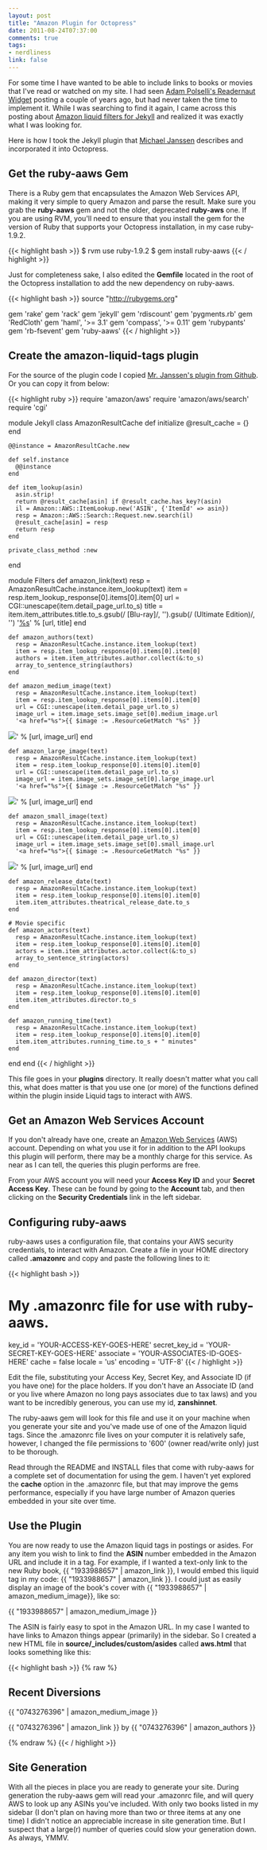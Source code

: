 ```yaml
---
layout: post
title: "Amazon Plugin for Octopress"
date: 2011-08-24T07:37:00
comments: true
tags:
- nerdliness
link: false
---
```

For some time I have wanted to be able to include links to books or movies that I've read or watched on my site. I had seen [Adam Polselli's Readernaut Widget](http://adampolselli.com/2009/03/31/building-a-readernaut-widget/ "Adam Polselli's Building a Readernaut Widget") posting a couple of years ago, but had never taken the time to implement it. While I was searching to find it again, I came across this posting about [Amazon liquid filters for Jekyll](http://base0.net/posts/amazon-liquid-filters-for-jekyll/ "Amazon liquid filter for Jekyll") and realized it was exactly what I was looking for.

Here is how I took the Jekyll plugin that [Michael Janssen](http://base0.net/about.html "Michael Janssen") describes and incorporated it into Octopress.

## Get the ruby-aaws Gem
There is a Ruby gem that encapsulates the Amazon Web Services API, making it very simple to query Amazon and parse the result. Make sure you grab the **ruby-aaws** gem and not the older, deprecated **ruby-aws** one. If you are using RVM, you'll need to ensure that you install the gem for the version of Ruby that supports your Octopress installation, in my case ruby-1.9.2.

{{< highlight bash  >}}
$ rvm use ruby-1.9.2
$ gem install ruby-aaws
{{< / highlight >}}

Just for completeness sake, I also edited the **Gemfile** located in the root of the Octopress installation to add the new dependency on ruby-aaws.

{{< highlight bash >}}
source "http://rubygems.org"

gem 'rake'
gem 'rack'
gem 'jekyll'
gem 'rdiscount'
gem 'pygments.rb'
gem 'RedCloth'
gem 'haml', '>= 3.1'
gem 'compass', '>= 0.11'
gem 'rubypants'
gem 'rb-fsevent'
gem 'ruby-aaws'
{{< / highlight >}}

## Create the amazon-liquid-tags plugin
For the source of the plugin code I copied [Mr. Janssen's plugin from Github](https://github.com/jamuraa/base0.net/blob/master/_plugins/amazon_liquid_tags.rb "amazon_liquid_tags.rb"). Or you can copy it from below:

{{< highlight ruby >}}
require 'amazon/aws'
require 'amazon/aws/search'
require 'cgi'

module Jekyll
  class AmazonResultCache
    def initialize
      @result_cache = {}
    end

    @@instance = AmazonResultCache.new

    def self.instance
      @@instance
    end

    def item_lookup(asin)
      asin.strip!
      return @result_cache[asin] if @result_cache.has_key?(asin)
      il = Amazon::AWS::ItemLookup.new('ASIN', {'ItemId' => asin})
      resp = Amazon::AWS::Search::Request.new.search(il)
      @result_cache[asin] = resp
      return resp
    end

    private_class_method :new
  end

  module Filters
    def amazon_link(text)
      resp = AmazonResultCache.instance.item_lookup(text)
      item = resp.item_lookup_response[0].items[0].item[0]
      url = CGI::unescape(item.detail_page_url.to_s)
      title = item.item_attributes.title.to_s.gsub(/ \[Blu-ray\]/, '').gsub(/ \(Ultimate Edition\)/, '')
      '<a href="%s">%s</a>' % [url, title]
    end

    def amazon_authors(text)
      resp = AmazonResultCache.instance.item_lookup(text)
      item = resp.item_lookup_response[0].items[0].item[0]
      authors = item.item_attributes.author.collect(&:to_s)
      array_to_sentence_string(authors)
    end

    def amazon_medium_image(text)
      resp = AmazonResultCache.instance.item_lookup(text)
      item = resp.item_lookup_response[0].items[0].item[0]
      url = CGI::unescape(item.detail_page_url.to_s)
      image_url = item.image_sets.image_set[0].medium_image.url
      '<a href="%s">{{ $image := .ResourceGetMatch "%s" }}
<img src="{{ $image.RelPermalink }}" >' % [url, image_url]
    end

    def amazon_large_image(text)
      resp = AmazonResultCache.instance.item_lookup(text)
      item = resp.item_lookup_response[0].items[0].item[0]
      url = CGI::unescape(item.detail_page_url.to_s)
      image_url = item.image_sets.image_set[0].large_image.url
      '<a href="%s">{{ $image := .ResourceGetMatch "%s" }}
<img src="{{ $image.RelPermalink }}" >' % [url, image_url]
    end

    def amazon_small_image(text)
      resp = AmazonResultCache.instance.item_lookup(text)
      item = resp.item_lookup_response[0].items[0].item[0]
      url = CGI::unescape(item.detail_page_url.to_s)
      image_url = item.image_sets.image_set[0].small_image.url
      '<a href="%s">{{ $image := .ResourceGetMatch "%s" }}
<img src="{{ $image.RelPermalink }}" >' % [url, image_url]
    end

    def amazon_release_date(text)
      resp = AmazonResultCache.instance.item_lookup(text)
      item = resp.item_lookup_response[0].items[0].item[0]
      item.item_attributes.theatrical_release_date.to_s
    end

    # Movie specific
    def amazon_actors(text)
      resp = AmazonResultCache.instance.item_lookup(text)
      item = resp.item_lookup_response[0].items[0].item[0]
      actors = item.item_attributes.actor.collect(&:to_s)
      array_to_sentence_string(actors)
    end

    def amazon_director(text)
      resp = AmazonResultCache.instance.item_lookup(text)
      item = resp.item_lookup_response[0].items[0].item[0]
      item.item_attributes.director.to_s
    end

    def amazon_running_time(text)
      resp = AmazonResultCache.instance.item_lookup(text)
      item = resp.item_lookup_response[0].items[0].item[0]
      item.item_attributes.running_time.to_s + " minutes"
    end

  end
end
{{< / highlight >}}

This file goes in your **plugins** directory. It really doesn't matter what you call this, what does matter is that you use one (or more) of the functions defined within the plugin inside Liquid tags to interact with AWS.

## Get an Amazon Web Services Account
If you don't already have one, create an [Amazon Web Services](http://aws.amazon.com/ "Amazon Web Services") (AWS) account. Depending on what you use it for in addition to the API lookups this plugin will perform, there may be a monthly charge for this service. As near as I can tell, the queries this plugin performs are free.

From your AWS account you will need your **Access Key ID** and your **Secret Access Key**. These can be found by going to the **Account** tab, and then clicking on the **Security Credentials** link in the left sidebar. 

## Configuring ruby-aaws
ruby-aaws uses a configuration file, that contains your AWS security credentials, to interact with Amazon. Create a file in your HOME directory called **.amazonrc** and copy and paste the following lines to it:

{{< highlight bash >}}
# My .amazonrc file for use with ruby-aaws.
key_id = 'YOUR-ACCESS-KEY-GOES-HERE'
secret_key_id = 'YOUR-SECRET-KEY-GOES-HERE'
associate = 'YOUR-ASSOCIATES-ID-GOES-HERE'
cache = false
locale = 'us'
encoding = 'UTF-8'
{{< / highlight >}}

Edit the file, substituting your Access Key, Secret Key, and Associate ID (if you have one) for the place holders. If you don't have an Associate ID (and or you live where Amazon no long pays associates due to tax laws) and you want to be incredibly generous, you can use my id, **zanshinnet**.

The ruby-aaws gem will look for this file and use it on your machine when you generate your site and you've made use of one of the Amazon liquid tags. Since the .amazonrc file lives on your computer it is relatively safe, however, I changed the file permissions to '600' (owner read/write only) just to be thorough.

Read through the README and INSTALL files that come with ruby-aaws for a complete set of documentation for using the gem. I haven't yet explored the **cache** option in the .amazonrc file, but that may improve the gems performance, especially if you have  large number of Amazon queries embedded in your site over time.

## Use the Plugin
You are now ready to use the Amazon liquid tags in postings or asides. For any item you wish to link to find the **ASIN** number embedded in the Amazon URL and include it in a tag. For example, if I wanted a text-only link to the new Ruby book, {{ "1933988657" | amazon_link }}, I would embed this liquid tag in my code: \{\{ "1933988657" | amazon\_link \}\}. I could just as easily display an image of the book's cover with \{\{ "1933988657" | amazon\_medium\_image}}, like so:

{{ "1933988657" | amazon_medium_image }}

The ASIN is fairly easy to spot in the Amazon URL. In my case I wanted to have links to Amazon things appear (primarily) in the sidebar. So I created a new HTML file in **source/\_includes/custom/asides** called **aws.html** that looks something like this:

{{< highlight bash  >}}
{% raw %}
<section>
  <h1>Recent Diversions</h1>
  <p> 
	{{ "0743276396" | amazon_medium_image }}
  </p>
  <p>
	{{ "0743276396" | amazon_link }}
	by {{ "0743276396" | amazon_authors }}
  </p>
</section>
{% endraw %}
{{< / highlight >}}

## Site Generation
With all the pieces in place you are ready to generate your site. During generation the ruby-aaws gem will read your .amazonrc file, and will query AWS to look up any ASINs you've included. With only two books listed in my sidebar (I don't plan on having more than two or three items at any one time) I didn't notice an appreciable increase in site generation time. But I suspect that a large(r) number of queries could slow your generation down. As always, YMMV.
